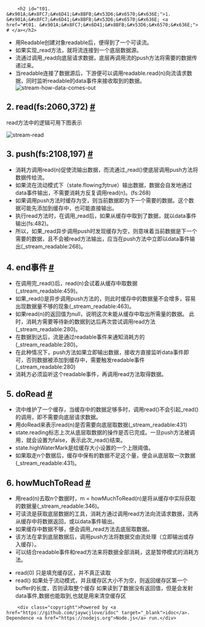 
        <h2 id="t01. &#x901A;&#x8FC7;&#x6D41;&#x8BFB;&#x53D6;&#x6570;&#x636E;">1. &#x901A;&#x8FC7;&#x6D41;&#x8BFB;&#x53D6;&#x6570;&#x636E; <a href="#t01. &#x901A;&#x8FC7;&#x6D41;&#x8BFB;&#x53D6;&#x6570;&#x636E;"> # </a></h2>
<ul>
<li>&#x7528;Readable&#x521B;&#x5EFA;&#x5BF9;&#x8C61;readable&#x540E;&#xFF0C;&#x4FBF;&#x5F97;&#x5230;&#x4E86;&#x4E00;&#x4E2A;&#x53EF;&#x8BFB;&#x6D41;&#x3002;</li>
<li>&#x5982;&#x679C;&#x5B9E;&#x73B0;_read&#x65B9;&#x6CD5;&#xFF0C;&#x5C31;&#x5C06;&#x6D41;&#x8FDE;&#x63A5;&#x5230;&#x4E00;&#x4E2A;&#x5E95;&#x5C42;&#x6570;&#x636E;&#x6E90;&#x3002;</li>
<li>&#x6D41;&#x901A;&#x8FC7;&#x8C03;&#x7528;_read&#x5411;&#x5E95;&#x5C42;&#x8BF7;&#x6C42;&#x6570;&#x636E;&#xFF0C;&#x5E95;&#x5C42;&#x518D;&#x8C03;&#x7528;&#x6D41;&#x7684;push&#x65B9;&#x6CD5;&#x5C06;&#x9700;&#x8981;&#x7684;&#x6570;&#x636E;&#x4F20;&#x9012;&#x8FC7;&#x6765;&#x3002;</li>
<li>&#x5F53;readable&#x8FDE;&#x63A5;&#x4E86;&#x6570;&#x636E;&#x6E90;&#x540E;&#xFF0C;&#x4E0B;&#x6E38;&#x4FBF;&#x53EF;&#x4EE5;&#x8C03;&#x7528;readable.read(n)&#x5411;&#x6D41;&#x8BF7;&#x6C42;&#x6570;&#x636E;&#xFF0C;&#x540C;&#x65F6;&#x76D1;&#x542C;readable&#x7684;data&#x4E8B;&#x4EF6;&#x6765;&#x63A5;&#x6536;&#x53D6;&#x5230;&#x7684;&#x6570;&#x636E;&#x3002;
<img src="http://img.zhufengpeixun.cn/stream-how-data-comes-out.png" alt="stream-how-data-comes-out"></li>
</ul>
<h2 id="t12. read(fs:2060,372)">2. read(fs:2060,372) <a href="#t12. read(fs:2060,372)"> # </a></h2>
<p>read&#x65B9;&#x6CD5;&#x4E2D;&#x7684;&#x903B;&#x8F91;&#x53EF;&#x7528;&#x4E0B;&#x56FE;&#x8868;&#x793A;</p>
<p><img src="http://img.zhufengpeixun.cn/stream-read.png" alt="stream-read"></p>
<h2 id="t23. push(fs:2108,197)">3. push(fs:2108,197) <a href="#t23. push(fs:2108,197)"> # </a></h2>
<ul>
<li>&#x6D88;&#x8017;&#x65B9;&#x8C03;&#x7528;read(n)&#x4FC3;&#x4F7F;&#x6D41;&#x8F93;&#x51FA;&#x6570;&#x636E;&#xFF0C;&#x800C;&#x6D41;&#x901A;&#x8FC7;_read()&#x4F7F;&#x5E95;&#x5C42;&#x8C03;&#x7528;push&#x65B9;&#x6CD5;&#x5C06;&#x6570;&#x636E;&#x4F20;&#x7ED9;&#x6D41;&#x3002;</li>
<li>&#x5982;&#x679C;&#x6D41;&#x5728;&#x6D41;&#x52A8;&#x6A21;&#x5F0F;&#x4E0B;&#xFF08;state.flowing&#x4E3A;true&#xFF09;&#x8F93;&#x51FA;&#x6570;&#x636E;&#xFF0C;&#x6570;&#x636E;&#x4F1A;&#x81EA;&#x53D1;&#x5730;&#x901A;&#x8FC7;data&#x4E8B;&#x4EF6;&#x8F93;&#x51FA;&#xFF0C;&#x4E0D;&#x9700;&#x8981;&#x6D88;&#x8017;&#x65B9;&#x53CD;&#x590D;&#x8C03;&#x7528;read(n)&#x3002;(fs:268)</li>
<li>&#x5982;&#x679C;&#x8C03;&#x7528;push&#x65B9;&#x6CD5;&#x65F6;&#x7F13;&#x5B58;&#x4E3A;&#x7A7A;&#xFF0C;&#x5219;&#x5F53;&#x524D;&#x6570;&#x636E;&#x5373;&#x4E3A;&#x4E0B;&#x4E00;&#x4E2A;&#x9700;&#x8981;&#x7684;&#x6570;&#x636E;&#x3002;&#x8FD9;&#x4E2A;&#x6570;&#x636E;&#x53EF;&#x80FD;&#x5148;&#x6DFB;&#x52A0;&#x5230;&#x7F13;&#x5B58;&#x4E2D;&#xFF0C;&#x4E5F;&#x53EF;&#x80FD;&#x76F4;&#x63A5;&#x8F93;&#x51FA;&#x3002;</li>
<li>&#x6267;&#x884C;read&#x65B9;&#x6CD5;&#x65F6;&#xFF0C;&#x5728;&#x8C03;&#x7528;_read&#x540E;&#xFF0C;&#x5982;&#x679C;&#x4ECE;&#x7F13;&#x5B58;&#x4E2D;&#x53D6;&#x5230;&#x4E86;&#x6570;&#x636E;&#xFF0C;&#x5C31;&#x4EE5;data&#x4E8B;&#x4EF6;&#x8F93;&#x51FA;(fs:482)&#x3002;</li>
<li>&#x6240;&#x4EE5;&#xFF0C;&#x5982;&#x679C;_read&#x5F02;&#x6B65;&#x8C03;&#x7528;push&#x65F6;&#x53D1;&#x73B0;&#x7F13;&#x5B58;&#x4E3A;&#x7A7A;&#xFF0C;&#x5219;&#x610F;&#x5473;&#x7740;&#x5F53;&#x524D;&#x6570;&#x636E;&#x662F;&#x4E0B;&#x4E00;&#x4E2A;&#x9700;&#x8981;&#x7684;&#x6570;&#x636E;&#xFF0C;&#x4E14;&#x4E0D;&#x4F1A;&#x88AB;read&#x65B9;&#x6CD5;&#x8F93;&#x51FA;&#xFF0C;&#x5E94;&#x5F53;&#x5728;push&#x65B9;&#x6CD5;&#x4E2D;&#x7ACB;&#x5373;&#x4EE5;data&#x4E8B;&#x4EF6;&#x8F93;&#x51FA;(_stream_readable:268)&#x3002;</li>
</ul>
<h2 id="t34. end&#x4E8B;&#x4EF6;">4. end&#x4E8B;&#x4EF6; <a href="#t34. end&#x4E8B;&#x4EF6;"> # </a></h2>
<ul>
<li>&#x5728;&#x8C03;&#x7528;&#x5B8C;_read()&#x540E;&#xFF0C;read(n)&#x4F1A;&#x8BD5;&#x7740;&#x4ECE;&#x7F13;&#x5B58;&#x4E2D;&#x53D6;&#x6570;&#x636E;(_stream_readable:459)&#x3002;</li>
<li>&#x5982;&#x679C;_read()&#x662F;&#x5F02;&#x6B65;&#x8C03;&#x7528;push&#x65B9;&#x6CD5;&#x7684;&#xFF0C;&#x5219;&#x6B64;&#x65F6;&#x7F13;&#x5B58;&#x4E2D;&#x7684;&#x6570;&#x636E;&#x91CF;&#x4E0D;&#x4F1A;&#x589E;&#x591A;&#xFF0C;&#x5BB9;&#x6613;&#x51FA;&#x73B0;&#x6570;&#x636E;&#x91CF;&#x4E0D;&#x591F;&#x7684;&#x73B0;&#x8C61;(_stream_readable:463)&#x3002;</li>
<li>&#x5982;&#x679C;read(n)&#x7684;&#x8FD4;&#x56DE;&#x503C;&#x4E3A;null&#xFF0C;&#x8BF4;&#x660E;&#x8FD9;&#x6B21;&#x672A;&#x80FD;&#x4ECE;&#x7F13;&#x5B58;&#x4E2D;&#x53D6;&#x51FA;&#x6240;&#x9700;&#x91CF;&#x7684;&#x6570;&#x636E;&#x3002;
&#x6B64;&#x65F6;&#xFF0C;&#x6D88;&#x8017;&#x65B9;&#x9700;&#x8981;&#x7B49;&#x5F85;&#x65B0;&#x7684;&#x6570;&#x636E;&#x5230;&#x8FBE;&#x540E;&#x518D;&#x6B21;&#x5C1D;&#x8BD5;&#x8C03;&#x7528;read&#x65B9;&#x6CD5;(_stream_readable:280)&#x3002;</li>
<li>&#x5728;&#x6570;&#x636E;&#x5230;&#x8FBE;&#x540E;&#xFF0C;&#x6D41;&#x662F;&#x901A;&#x8FC7;readable&#x4E8B;&#x4EF6;&#x6765;&#x901A;&#x77E5;&#x6D88;&#x8017;&#x65B9;&#x7684;(_stream_readable:280)&#x3002;</li>
<li>&#x5728;&#x6B64;&#x79CD;&#x60C5;&#x51B5;&#x4E0B;&#xFF0C;push&#x65B9;&#x6CD5;&#x5982;&#x679C;&#x7ACB;&#x5373;&#x8F93;&#x51FA;&#x6570;&#x636E;&#xFF0C;&#x63A5;&#x6536;&#x65B9;&#x76F4;&#x63A5;&#x76D1;&#x542C;data&#x4E8B;&#x4EF6;&#x5373;&#x53EF;&#xFF0C;&#x5426;&#x5219;&#x6570;&#x636E;&#x88AB;&#x6DFB;&#x52A0;&#x5230;&#x7F13;&#x5B58;&#x4E2D;&#xFF0C;&#x9700;&#x8981;&#x89E6;&#x53D1;readable&#x4E8B;&#x4EF6;(_stream_readable:280)</li>
<li>&#x6D88;&#x8017;&#x65B9;&#x5FC5;&#x987B;&#x76D1;&#x542C;&#x8FD9;&#x4E2A;readable&#x4E8B;&#x4EF6;&#xFF0C;&#x518D;&#x8C03;&#x7528;read&#x65B9;&#x6CD5;&#x53D6;&#x5F97;&#x6570;&#x636E;&#x3002;</li>
</ul>
<h2 id="t45. doRead">5. doRead <a href="#t45. doRead"> # </a></h2>
<ul>
<li>&#x6D41;&#x4E2D;&#x7EF4;&#x62A4;&#x4E86;&#x4E00;&#x4E2A;&#x7F13;&#x5B58;&#xFF0C;&#x5F53;&#x7F13;&#x5B58;&#x4E2D;&#x7684;&#x6570;&#x636E;&#x8DB3;&#x591F;&#x591A;&#x65F6;&#xFF0C;&#x8C03;&#x7528;read()&#x4E0D;&#x4F1A;&#x5F15;&#x8D77;_read()&#x7684;&#x8C03;&#x7528;&#xFF0C;&#x5373;&#x4E0D;&#x9700;&#x8981;&#x5411;&#x5E95;&#x5C42;&#x8BF7;&#x6C42;&#x6570;&#x636E;&#x3002;</li>
<li>&#x7528;doRead&#x6765;&#x8868;&#x793A;read(n)&#x662F;&#x5426;&#x9700;&#x8981;&#x5411;&#x5E95;&#x5C42;&#x53D6;&#x6570;&#x636E;(_stream_readable:431)</li>
<li>state.reading&#x6807;&#x5FD7;&#x4E0A;&#x6B21;&#x4ECE;&#x5E95;&#x5C42;&#x53D6;&#x6570;&#x636E;&#x7684;&#x64CD;&#x4F5C;&#x662F;&#x5426;&#x5DF2;&#x5B8C;&#x6210;&#x3002;&#x4E00;&#x65E6;push&#x65B9;&#x6CD5;&#x88AB;&#x8C03;&#x7528;&#xFF0C;&#x5C31;&#x4F1A;&#x8BBE;&#x7F6E;&#x4E3A;false&#xFF0C;&#x8868;&#x793A;&#x6B64;&#x6B21;_read()&#x7ED3;&#x675F;&#x3002;</li>
<li>state.highWaterMark&#x662F;&#x7ED9;&#x7F13;&#x5B58;&#x5927;&#x5C0F;&#x8BBE;&#x7F6E;&#x7684;&#x4E00;&#x4E2A;&#x4E0A;&#x9650;&#x9608;&#x503C;&#x3002;</li>
<li>&#x5982;&#x679C;&#x53D6;&#x8D70;n&#x4E2A;&#x6570;&#x636E;&#x540E;&#xFF0C;&#x7F13;&#x5B58;&#x4E2D;&#x4FDD;&#x6709;&#x7684;&#x6570;&#x636E;&#x4E0D;&#x8DB3;&#x8FD9;&#x4E2A;&#x91CF;&#xFF0C;&#x4FBF;&#x4F1A;&#x4ECE;&#x5E95;&#x5C42;&#x53D6;&#x4E00;&#x6B21;&#x6570;&#x636E;(_stream_readable:431)&#x3002;</li>
</ul>
<h2 id="t56. howMuchToRead">6. howMuchToRead <a href="#t56. howMuchToRead"> # </a></h2>
<ul>
<li>&#x7528;read(n)&#x53BB;&#x53D6;n&#x4E2A;&#x6570;&#x636E;&#x65F6;&#xFF0C;m = howMuchToRead(n)&#x662F;&#x5C06;&#x4ECE;&#x7F13;&#x5B58;&#x4E2D;&#x5B9E;&#x9645;&#x83B7;&#x53D6;&#x7684;&#x6570;&#x636E;&#x91CF;(_stream_readable:346)&#x3002;</li>
<li>&#x53EF;&#x8BFB;&#x6D41;&#x662F;&#x83B7;&#x53D6;&#x5E95;&#x5C42;&#x6570;&#x636E;&#x7684;&#x5DE5;&#x5177;&#xFF0C;&#x6D88;&#x8017;&#x65B9;&#x901A;&#x8FC7;&#x8C03;&#x7528;read&#x65B9;&#x6CD5;&#x5411;&#x6D41;&#x8BF7;&#x6C42;&#x6570;&#x636E;&#xFF0C;&#x6D41;&#x518D;&#x4ECE;&#x7F13;&#x5B58;&#x4E2D;&#x5C06;&#x6570;&#x636E;&#x8FD4;&#x56DE;&#xFF0C;&#x6216;&#x4EE5;data&#x4E8B;&#x4EF6;&#x8F93;&#x51FA;&#x3002;</li>
<li>&#x5982;&#x679C;&#x7F13;&#x5B58;&#x4E2D;&#x6570;&#x636E;&#x4E0D;&#x591F;&#xFF0C;&#x4FBF;&#x4F1A;&#x8C03;&#x7528;_read&#x65B9;&#x6CD5;&#x53BB;&#x5E95;&#x5C42;&#x53D6;&#x6570;&#x636E;&#x3002;</li>
<li>&#x8BE5;&#x65B9;&#x6CD5;&#x5728;&#x62FF;&#x5230;&#x5E95;&#x5C42;&#x6570;&#x636E;&#x540E;&#xFF0C;&#x8C03;&#x7528;push&#x65B9;&#x6CD5;&#x5C06;&#x6570;&#x636E;&#x4EA4;&#x7531;&#x6D41;&#x5904;&#x7406;&#xFF08;&#x7ACB;&#x5373;&#x8F93;&#x51FA;&#x6216;&#x5B58;&#x5165;&#x7F13;&#x5B58;&#xFF09;&#x3002;</li>
<li>&#x53EF;&#x4EE5;&#x7ED3;&#x5408;readable&#x4E8B;&#x4EF6;&#x548C;read&#x65B9;&#x6CD5;&#x6765;&#x5C06;&#x6570;&#x636E;&#x5168;&#x90E8;&#x6D88;&#x8017;&#xFF0C;&#x8FD9;&#x662F;&#x6682;&#x505C;&#x6A21;&#x5F0F;&#x7684;&#x6D88;&#x8017;&#x65B9;&#x6CD5;&#x3002;</li>
</ul>
<ul>
<li>read(0) &#x53EA;&#x662F;&#x586B;&#x5145;&#x7F13;&#x5B58;&#x533A;&#xFF0C;&#x5E76;&#x4E0D;&#x771F;&#x6B63;&#x8BFB;&#x53D6;</li>
<li>read() &#x5982;&#x679C;&#x5904;&#x4E8E;&#x6D41;&#x52A8;&#x6A21;&#x5F0F;&#xFF0C;&#x5E76;&#x4E14;&#x7F13;&#x5B58;&#x533A;&#x5927;&#x5C0F;&#x4E0D;&#x4E3A;&#x7A7A;&#xFF0C;&#x5219;&#x8FD4;&#x56DE;&#x7F13;&#x5B58;&#x533A;&#x7B2C;&#x4E00;&#x4E2A;buffer&#x7684;&#x957F;&#x5EA6;&#xFF0C;&#x5426;&#x5219;&#x8BFB;&#x53D6;&#x6574;&#x4E2A;&#x7F13;&#x5B58;
&#x5982;&#x679C;&#x8BFB;&#x5230;&#x4E86;&#x6570;&#x636E;&#x6CA1;&#x6709;&#x8FD4;&#x56DE;&#x503C;&#xFF0C;&#x4F46;&#x662F;&#x4F1A;&#x53D1;&#x5C04;data&#x4E8B;&#x4EF6;,&#x6570;&#x636E;&#x4E5F;&#x80FD;&#x53D6;&#x5230;,&#x4E5F;&#x5C31;&#x662F;&#x7528;&#x6765;&#x6E05;&#x7A7A;&#x7F13;&#x5B58;&#x533A;</li>
</ul>

        <div class="copyright">Powered by <a href="https://github.com/jaywcjlove/idoc" target="_blank">idoc</a>. Dependence <a href="https://nodejs.org">Node.js</a> run.</div>
    